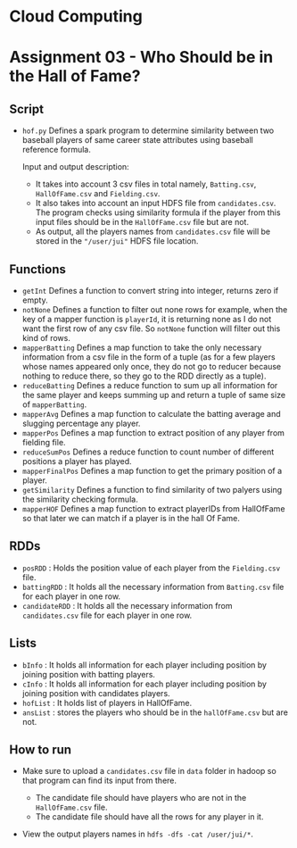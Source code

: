 # Cloud Computing
# Assignment 03 - Who Should be in the Hall of Fame?

## **Script**
- `hof.py` Defines a spark program to determine similarity between two baseball players of same career state attributes using baseball reference formula.

    Input and output description:

    * It takes into account 3 csv files in total namely, ``Batting.csv``, ``HallOfFame.csv`` and `Fielding.csv`.
    * It also takes into account an input HDFS file from `candidates.csv`. The program checks using similarity formula if the player from this input files should be in the `HallOfFame.csv` file  but are not. 
    * As output, all the players names from `candidates.csv` file will be stored in the `"/user/jui"` HDFS file location.


## **Functions**
- `getInt` Defines a function to convert string into integer, returns zero if empty.
- `notNone` Defines a function to filter out none rows for example, when the key of a mapper function is `playerId`, it is returning none as I do not want the first row of any csv file. So `notNone` function will filter out this kind of rows.
- `mapperBatting` Defines a map function to take the only necessary information from a csv file in the form of a tuple (as for a few players whose names appeared only once, they do not go to reducer because nothing to reduce there, so they go to the RDD directly as a tuple).
- `reduceBatting` Defines a reduce function to sum up all information for the same player and keeps summing up and return a tuple of same size of `mapperBatting`.
- `mapperAvg` Defines a map function to calculate the batting average and slugging percentage any player.
- `mapperPos` Defines a map function to extract position of any player from fielding file.
- `reduceSumPos` Defines a reduce function to count number of different positions a player has played.
- `mapperFinalPos` Defines a map function to get the primary position of a player.
- `getSimilarity` Defines a function to find similarity of two palyers using the similarity checking formula.
- `mapperHOF` Defines a map function to extract playerIDs from HallOfFame so that later we can match if a player is in the hall Of Fame.


## **RDDs**
- `posRDD` : Holds the position value of each player from the `Fielding.csv` file.
- `battingRDD` : It holds all the necessary information from `Batting.csv` file for each player in one row.
- `candidateRDD` : It holds all the necessary information from `candidates.csv` file for each player in one row.

## **Lists**
- `bInfo` : It holds all information for each player including position by joining position with batting players.
- `cInfo` : It holds all information for each player including position by joining position with candidates players.
- `hofList` : It holds list of players in HallOfFame.
- `ansList` : stores the players who should be in the `hallOfFame.csv` but are not.

## **How to run**
- Make sure to upload a `candidates.csv` file in `data` folder in hadoop so that program can find its input from there.

    * The candidate file should have players who are not in the `HallOfFame.csv` file.
    * The candidate file should have all the rows for any player in it.
- View the output players names in `hdfs -dfs -cat /user/jui/*`.

